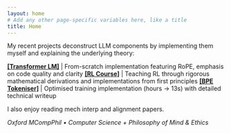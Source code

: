 ```yaml
---
layout: home
# Add any other page-specific variables here, like a title
title: Home
---
```


My recent projects deconstruct LLM components by implementing them myself and explaining the underlying theory:

[**[Transformer LM]**](https://github.com/xycoord/Language-Modelling/) | From-scratch implementation featuring RoPE, emphasis on code quality and clarity
[**[RL Course]**](https://github.com/xycoord/deep-rl-course) | Teaching RL through rigorous mathematical derivations and implementations from first principles
[**[BPE Tokeniser]**](./Optimising-BPE) | Optimised training implementation (hours → 13s) with detailed technical writeup

I also enjoy reading mech interp and alignment papers.

*Oxford MCompPhil • Computer Science + Philosophy of Mind & Ethics*
